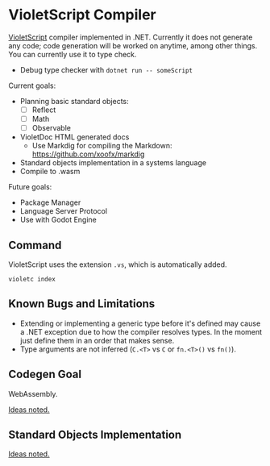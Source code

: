 # VioletScript Compiler

[VioletScript](https://violetscript.github.io) compiler implemented in .NET. Currently it does not generate any code; code generation will be worked on anytime, among other things. You can currently use it to type check.

- Debug type checker with `dotnet run -- someScript`

Current goals:

- Planning basic standard objects:
  - [ ] Reflect
  - [ ] Math
  - [ ] Observable
- VioletDoc HTML generated docs
  - Use Markdig for compiling the Markdown: https://github.com/xoofx/markdig
- Standard objects implementation in a systems language
- Compile to .wasm

Future goals:

- Package Manager
- Language Server Protocol
- Use with Godot Engine

## Command

VioletScript uses the extension `.vs`, which is automatically added.

```
violetc index
```

## Known Bugs and Limitations

- Extending or implementing a generic type before it's defined may cause a .NET exception due to how the compiler resolves types. In the moment just define them in an order that makes sense.
- Type arguments are not inferred (`C.<T>` vs `C` or `fn.<T>()` vs `fn()`).

## Codegen Goal

WebAssembly.

[Ideas noted.](./wasm-target.md)

## Standard Objects Implementation

[Ideas noted.](./standard-implementation)